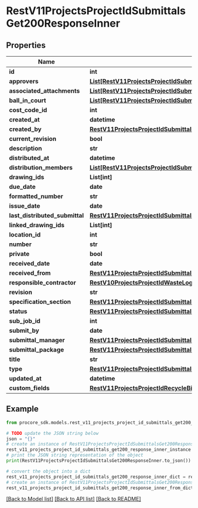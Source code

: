 # RestV11ProjectsProjectIdSubmittalsGet200ResponseInner


## Properties

Name | Type | Description | Notes
------------ | ------------- | ------------- | -------------
**id** | **int** |  | [optional] 
**approvers** | [**List[RestV11ProjectsProjectIdSubmittalsGet200ResponseInnerApproversInner]**](RestV11ProjectsProjectIdSubmittalsGet200ResponseInnerApproversInner.md) |  | [optional] 
**associated_attachments** | [**List[RestV11ProjectsProjectIdSubmittalsGet200ResponseInnerApproversInnerAssociatedAttachmentsInner]**](RestV11ProjectsProjectIdSubmittalsGet200ResponseInnerApproversInnerAssociatedAttachmentsInner.md) |  | [optional] 
**ball_in_court** | [**List[RestV11ProjectsProjectIdSubmittalsGet200ResponseInnerBallInCourtInner]**](RestV11ProjectsProjectIdSubmittalsGet200ResponseInnerBallInCourtInner.md) |  | [optional] 
**cost_code_id** | **int** |  | [optional] 
**created_at** | **datetime** |  | [optional] 
**created_by** | [**RestV11ProjectsProjectIdSubmittalsGet200ResponseInnerApproversInnerUser**](RestV11ProjectsProjectIdSubmittalsGet200ResponseInnerApproversInnerUser.md) |  | [optional] 
**current_revision** | **bool** |  | [optional] 
**description** | **str** |  | [optional] 
**distributed_at** | **datetime** |  | [optional] 
**distribution_members** | [**List[RestV11ProjectsProjectIdSubmittalsGet200ResponseInnerApproversInnerUser]**](RestV11ProjectsProjectIdSubmittalsGet200ResponseInnerApproversInnerUser.md) |  | [optional] 
**drawing_ids** | **List[int]** |  | [optional] 
**due_date** | **date** |  | [optional] 
**formatted_number** | **str** |  | [optional] 
**issue_date** | **date** |  | [optional] 
**last_distributed_submittal** | [**RestV11ProjectsProjectIdSubmittalsGet200ResponseInnerLastDistributedSubmittal**](RestV11ProjectsProjectIdSubmittalsGet200ResponseInnerLastDistributedSubmittal.md) |  | [optional] 
**linked_drawing_ids** | **List[int]** |  | [optional] 
**location_id** | **int** |  | [optional] 
**number** | **str** |  | [optional] 
**private** | **bool** |  | [optional] 
**received_date** | **date** |  | [optional] 
**received_from** | [**RestV11ProjectsProjectIdSubmittalsGet200ResponseInnerApproversInnerUser**](RestV11ProjectsProjectIdSubmittalsGet200ResponseInnerApproversInnerUser.md) |  | [optional] 
**responsible_contractor** | [**RestV10ProjectsProjectIdWasteLogsGet200ResponseInnerVendor**](RestV10ProjectsProjectIdWasteLogsGet200ResponseInnerVendor.md) |  | [optional] 
**revision** | **str** |  | [optional] 
**specification_section** | [**RestV11ProjectsProjectIdSubmittalsGet200ResponseInnerSpecificationSection**](RestV11ProjectsProjectIdSubmittalsGet200ResponseInnerSpecificationSection.md) |  | [optional] 
**status** | [**RestV11ProjectsProjectIdSubmittalsGet200ResponseInnerStatus**](RestV11ProjectsProjectIdSubmittalsGet200ResponseInnerStatus.md) |  | [optional] 
**sub_job_id** | **int** |  | [optional] 
**submit_by** | **date** |  | [optional] 
**submittal_manager** | [**RestV11ProjectsProjectIdSubmittalsGet200ResponseInnerApproversInnerUser**](RestV11ProjectsProjectIdSubmittalsGet200ResponseInnerApproversInnerUser.md) |  | [optional] 
**submittal_package** | [**RestV11ProjectsProjectIdSubmittalsGet200ResponseInnerSubmittalPackage**](RestV11ProjectsProjectIdSubmittalsGet200ResponseInnerSubmittalPackage.md) |  | [optional] 
**title** | **str** |  | [optional] 
**type** | [**RestV11ProjectsProjectIdSubmittalsGet200ResponseInnerType**](RestV11ProjectsProjectIdSubmittalsGet200ResponseInnerType.md) |  | [optional] 
**updated_at** | **datetime** |  | [optional] 
**custom_fields** | [**RestV11ProjectsProjectIdRecycleBinIncidentsWitnessStatementsGet200ResponseInnerCustomFields**](RestV11ProjectsProjectIdRecycleBinIncidentsWitnessStatementsGet200ResponseInnerCustomFields.md) |  | [optional] 

## Example

```python
from procore_sdk.models.rest_v11_projects_project_id_submittals_get200_response_inner import RestV11ProjectsProjectIdSubmittalsGet200ResponseInner

# TODO update the JSON string below
json = "{}"
# create an instance of RestV11ProjectsProjectIdSubmittalsGet200ResponseInner from a JSON string
rest_v11_projects_project_id_submittals_get200_response_inner_instance = RestV11ProjectsProjectIdSubmittalsGet200ResponseInner.from_json(json)
# print the JSON string representation of the object
print(RestV11ProjectsProjectIdSubmittalsGet200ResponseInner.to_json())

# convert the object into a dict
rest_v11_projects_project_id_submittals_get200_response_inner_dict = rest_v11_projects_project_id_submittals_get200_response_inner_instance.to_dict()
# create an instance of RestV11ProjectsProjectIdSubmittalsGet200ResponseInner from a dict
rest_v11_projects_project_id_submittals_get200_response_inner_from_dict = RestV11ProjectsProjectIdSubmittalsGet200ResponseInner.from_dict(rest_v11_projects_project_id_submittals_get200_response_inner_dict)
```
[[Back to Model list]](../README.md#documentation-for-models) [[Back to API list]](../README.md#documentation-for-api-endpoints) [[Back to README]](../README.md)


